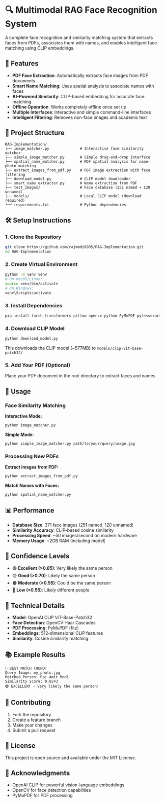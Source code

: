 # 🔍 Multimodal RAG Face Recognition System

A complete face recognition and similarity matching system that extracts faces from PDFs, associates them with names, and enables intelligent face matching using CLIP embeddings.

## 🚀 Features

- **PDF Face Extraction**: Automatically extracts face images from PDF documents
- **Smart Name Matching**: Uses spatial analysis to associate names with faces
- **AI-Powered Similarity**: CLIP-based embedding for accurate face matching  
- **Offline Operation**: Works completely offline once set up
- **Multiple Interfaces**: Interactive and simple command-line interfaces
- **Intelligent Filtering**: Removes non-face images and academic text

## 📁 Project Structure

```
RAG-Implementation/
├── image_matcher.py              # Interactive face similarity matcher
├── simple_image_matcher.py       # Simple drag-and-drop interface  
├── spatial_name_matcher.py       # PDF spatial analysis for name-photo matching
├── extract_images_from_pdf.py    # PDF image extraction with face filtering
├── download_model.py             # CLIP model downloader
├── smart_name_extractor.py       # Name extraction from PDF
├── test_images/                  # Face database (251 named + 120 unnamed)
├── models/                       # Local CLIP model (download required)
└── requirements.txt              # Python dependencies
```

## 🛠️ Setup Instructions

### 1. Clone the Repository
```bash
git clone https://github.com/rajmodi8905/RAG-Implementation.git
cd RAG-Implementation
```

### 2. Create Virtual Environment
```bash
python -m venv venv
# On macOS/Linux:
source venv/bin/activate
# On Windows:
venv\Scripts\activate
```

### 3. Install Dependencies
```bash
pip install torch transformers pillow opencv-python PyMuPDF pytesseract pdf2image
```

### 4. Download CLIP Model
```bash
python download_model.py
```
This downloads the CLIP model (~577MB) to `models/clip-vit-base-patch32/`

### 5. Add Your PDF (Optional)
Place your PDF document in the root directory to extract faces and names.

## 🎯 Usage

### Face Similarity Matching

**Interactive Mode:**
```bash
python image_matcher.py
```

**Simple Mode:**
```bash
python simple_image_matcher.py path/to/your/query/image.jpg
```

### Processing New PDFs

**Extract Images from PDF:**
```bash
python extract_images_from_pdf.py
```

**Match Names with Faces:**
```bash
python spatial_name_matcher.py
```

## 📊 Performance

- **Database Size**: 371 face images (251 named, 120 unnamed)
- **Similarity Accuracy**: CLIP-based cosine similarity
- **Processing Speed**: ~50 images/second on modern hardware
- **Memory Usage**: ~2GB RAM (including model)

## 🎨 Confidence Levels

- 🟢 **Excellent (>0.85)**: Very likely the same person
- 🟡 **Good (>0.70)**: Likely the same person  
- 🟠 **Moderate (>0.55)**: Could be the same person
- 🔴 **Low (<0.55)**: Likely different people

## 🔧 Technical Details

- **Model**: OpenAI CLIP ViT-Base-Patch32
- **Face Detection**: OpenCV Haar Cascades
- **PDF Processing**: PyMuPDF (fitz)
- **Embeddings**: 512-dimensional CLIP features
- **Similarity**: Cosine similarity matching

## 📚 Example Results

```
🎯 BEST MATCH FOUND!
Query Image: my_photo.jpg
Matched Person: Raj Amit Modi
Similarity Score: 0.8543
🟢 EXCELLENT - Very likely the same person!
```

## 🤝 Contributing

1. Fork the repository
2. Create a feature branch
3. Make your changes
4. Submit a pull request

## 📄 License

This project is open source and available under the MIT License.

## 🙏 Acknowledgments

- OpenAI CLIP for powerful vision-language embeddings
- OpenCV for face detection capabilities
- PyMuPDF for PDF processing
